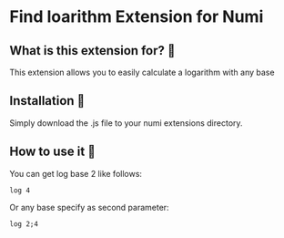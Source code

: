 # Find loarithm Extension for Numi

## What is this extension for? :mag_right:

This extension allows you to easily calculate a logarithm with any base

## Installation :floppy_disk:

Simply download the .js file to your numi extensions directory.


## How to use it :wrench:

You can get log base 2 like follows:

`log 4`

Or any base specify as second parameter:

`log 2;4`